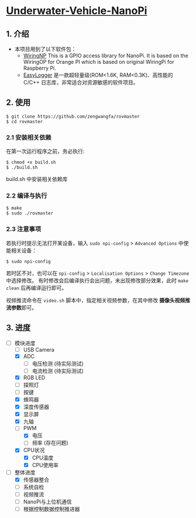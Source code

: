 # [Underwater-Vehicle-NanoPi](https://github.com/chenxiqiyuan/Underwater-Vehicle-NanoPi.git)

## 1. 介绍

- 本项目用到了以下软件包：
  - [WiringNP](https://github.com/chenxiqiyuan/WiringNP.git) This is a GPIO access library for NanoPi. It is based on the WiringOP for Orange PI which is based on original WiringPi for Raspberry Pi.
  - [EasyLogger](https://github.com/armink/EasyLogger) 是一款超轻量级(ROM<1.6K, RAM<0.3K)、高性能的 C/C++ 日志库，非常适合对资源敏感的软件项目。

## 2. 使用
```shell
$ git clone https://github.com/zengwangfa/rovmaster
$ cd rovmaster
```

### 2.1 安装相关依赖
在第一次运行程序之前，务必执行:

```shell
$ chmod +x build.sh
$ ./build.sh

```
build.sh 中安装相关依赖库

### 2.2 编译与执行

```shell
$ make 
$ sudo ./rovmaster
```

### 2.3 注意事项
若执行时提示无法打开某设备，输入 `sudo npi-config` > `Advanced Options` 中使能相关设备：

```shell
$ sudo npi-config
```

若时区不对，也可以在 `npi-config` > `Localisation Options` > `Change Timezone` 中选择修改。
有时修改会后编译执行会出问题，未出现修改部分效果，此时 `make clean` 后再编译运行即可。

视频推流命令在 `video.sh` 脚本中，指定相关视频参数，在其中修改 **摄像头视频推流参数**即可。

## 3. 进度

- [ ] 模块进度
  - [ ] USB Camera
  - [x] ADC
    - [ ] 电压检测 (待实际测试)
    - [ ] 电流检测 (待实际测试)
  - [x] RGB LED
  - [ ] 探照灯
  - [ ] 按键
  - [x] 蜂鸣器
  - [x] 深度传感器
  - [x] 显示屏
  - [x] 九轴
  - [ ] PWM 
    - [x] 电压
    - [ ] 频率 (存在问题)
  - [x] CPU状况
    - [x] CPU温度
    - [x] CPU使用率

- [ ] 整体进度
  - [x] 传感器整合
  - [ ] 系统自检
  - [ ] 视频推流
  - [ ] NanoPi与上位机通信
  - [ ] 根据控制数据控制推进器